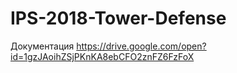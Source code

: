 # IPS-2018-Tower-Defense
Документация
https://drive.google.com/open?id=1gzJAoihZSjPKnKA8ebCFO2znFZ6FzFoX
